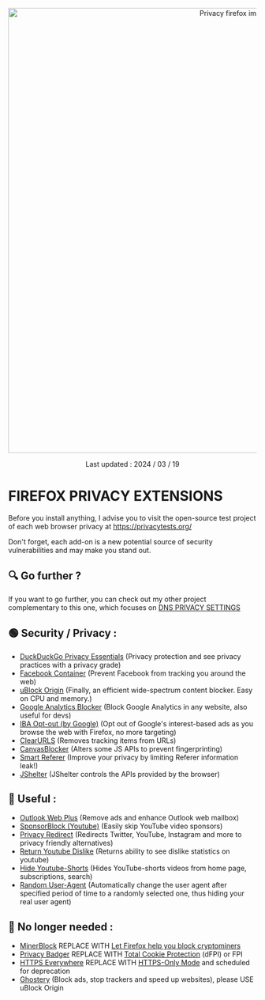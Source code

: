<p align="center">
  <img src="https://github.com/rztprog/Firefox-privacy-extentions/assets/45171753/33e6b0f2-7cff-45a2-a054-8efb1b9e476a" alt="Privacy firefox image" width="900"/>
</p>
<p align="center">Last updated : 2024 / 03 / 19</p>

# FIREFOX PRIVACY EXTENSIONS

Before you install anything, I advise you to visit the open-source test project of each web browser privacy at https://privacytests.org/

Don't forget, each add-on is a new potential source of security vulnerabilities and may make you stand out.

## 🔍 Go further ?

If you want to go further, you can check out my other project complementary to this one, which focuses on [DNS PRIVACY SETTINGS](https://github.com/rztprog/Dns-privacy-settings)

## 🟢 Security / Privacy :
- [DuckDuckGo Privacy Essentials](https://addons.mozilla.org/en-US/firefox/addon/duckduckgo-for-firefox/) (Privacy protection and see privacy practices with a privacy grade)
- [Facebook Container](https://addons.mozilla.org/en-US/firefox/addon/facebook-container/) (Prevent Facebook from tracking you around the web)
- [uBlock Origin](https://addons.mozilla.org/fr/firefox/addon/ublock-origin) (Finally, an efficient wide-spectrum content blocker. Easy on CPU and memory.)
- [Google Analytics Blocker](https://addons.mozilla.org/en-US/firefox/addon/google-analytics-blocker) (Block Google Analytics in any website, also useful for devs)
- [IBA Opt-out (by Google)](https://addons.mozilla.org/en-US/firefox/addon/interest-advertising-opt-out) (Opt out of Google's interest-based ads as you browse the web with Firefox, no more targeting)
- [ClearURLS](https://addons.mozilla.org/fr/firefox/addon/clearurls/) (Removes tracking items from URLs)
- [CanvasBlocker](https://addons.mozilla.org/fr/firefox/addon/canvasblocker/) (Alters some JS APIs to prevent fingerprinting)
- [Smart Referer](https://addons.mozilla.org/fr/firefox/addon/smart-referer/) (Improve your privacy by limiting Referer information leak!)
- [JShelter](https://addons.mozilla.org/fr/firefox/addon/javascript-restrictor/) (JShelter controls the APIs provided by the browser)

## 🔵 Useful :
- [Outlook Web Plus](https://addons.mozilla.org/fr/firefox/addon/outlook-web-plus/) (Remove ads and enhance Outlook web mailbox)
- [SponsorBlock (Youtube)](https://addons.mozilla.org/en-US/firefox/addon/sponsorblock/) (Easily skip YouTube video sponsors)
- [Privacy Redirect](https://addons.mozilla.org/en-US/firefox/addon/privacy-redirect/) (Redirects Twitter, YouTube, Instagram and more to privacy friendly alternatives)
- [Return Youtube Dislike](https://addons.mozilla.org/en-US/firefox/addon/return-youtube-dislikes/) (Returns ability to see dislike statistics on youtube)
- [Hide Youtube-Shorts](https://addons.mozilla.org/en-US/firefox/addon/hide-youtube-shorts/) (Hides YouTube-shorts videos from home page, subscriptions, search)
- [Random User-Agent](https://addons.mozilla.org/en-US/firefox/addon/random_user-agent) (Automatically change the user agent after specified period of time to a randomly selected one, thus hiding your real user agent)

## 🔴 No longer needed :
- [MinerBlock](https://addons.mozilla.org/en-US/firefox/addon/minerblock-origin) REPLACE WITH [Let Firefox help you block cryptominers](https://blog.mozilla.org/en/products/firefox/block-cryptominers-with-firefox/)
- [Privacy Badger](https://addons.mozilla.org/en-US/firefox/addon/privacy-badger17/) REPLACE WITH [Total Cookie Protection](https://blog.mozilla.org/security/2021/02/23/total-cookie-protection/) (dFPI) or FPI
- [HTTPS Everywhere](https://addons.mozilla.org/en-US/firefox/addon/https-everywhere) REPLACE WITH [HTTPS-Only Mode](https://blog.mozilla.org/security/2020/11/17/firefox-83-introduces-https-only-mode/) and scheduled for deprecation
- [Ghostery](https://addons.mozilla.org/en-US/firefox/addon/ghostery/?utm_source=addons.mozilla.org) (Block ads, stop trackers and speed up websites), please USE uBlock Origin
